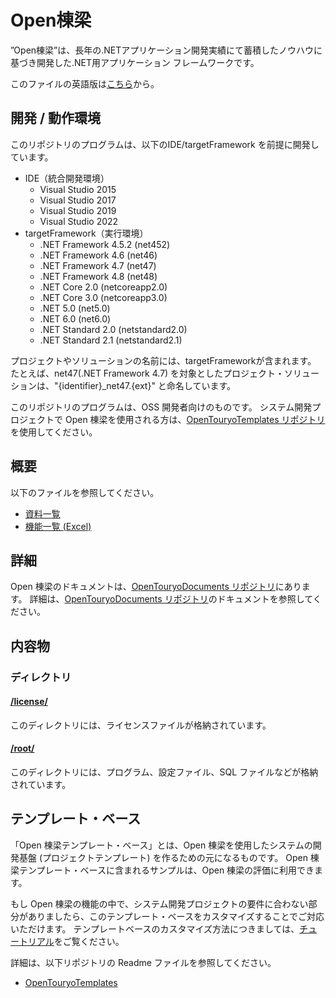 # Open棟梁
”Open棟梁”は、長年の.NETアプリケーション開発実績にて蓄積したノウハウに基づき開発した.NET用アプリケーション フレームワークです。

このファイルの英語版は[こちら](README.md)から。

## 開発 / 動作環境
このリポジトリのプログラムは、以下のIDE/targetFramework を前提に開発しています。

- IDE（統合開発環境）
  - Visual Studio 2015
  - Visual Studio 2017
  - Visual Studio 2019
  - Visual Studio 2022
- targetFramework（実行環境）
  - .NET Framework 4.5.2 (net452)
  - .NET Framework 4.6 (net46)
  - .NET Framework 4.7 (net47)
  - .NET Framework 4.8 (net48)
  - .NET Core 2.0 (netcoreapp2.0)
  - .NET Core 3.0 (netcoreapp3.0)
  - .NET 5.0 (net5.0)
  - .NET 6.0 (net6.0)
  - .NET Standard 2.0 (netstandard2.0)
  - .NET Standard 2.1 (netstandard2.1)
  

プロジェクトやソリューションの名前には、targetFrameworkが含まれます。
たとえば、net47(.NET Framework 4.7) を対象としたプロジェクト・ソリューションは、"{identifier}_net47.{ext}" と命名しています。

このリポジトリのプログラムは、OSS 開発者向けのものです。
システム開発プロジェクトで Open 棟梁を使用される方は、[OpenTouryoTemplates リポジトリ](https://github.com/OpenTouryoProject/OpenTouryoTemplates)を使用してください。

## 概要
以下のファイルを参照してください。
 - [資料一覧](https://github.com/OpenTouryoProject/OpenTouryoDocuments/blob/master/documents/0_Introduction/ja-JP)
 - [機能一覧 (Excel)](https://github.com/OpenTouryoProject/OpenTouryoDocuments/blob/master/documents/0_Introduction/ja-JP/Functional_list.xlsx)

## 詳細
Open 棟梁のドキュメントは、[OpenTouryoDocuments リポジトリ](https://github.com/OpenTouryoProject/OpenTouryoDocuments)にあります。
詳細は、[OpenTouryoDocuments リポジトリ](https://github.com/OpenTouryoProject/OpenTouryoDocuments)のドキュメントを参照してください。

## 内容物

### ディレクトリ

#### [/license/](https://github.com/OpenTouryoProject/OpenTouryo/tree/master/license)
このディレクトリには、ライセンスファイルが格納されています。

#### [/root/](https://github.com/OpenTouryoProject/OpenTouryo/tree/master/root)
このディレクトリには、プログラム、設定ファイル、SQL ファイルなどが格納されています。

## テンプレート・ベース
「Open 棟梁テンプレート・ベース」とは、Open 棟梁を使用したシステムの開発基盤 (プロジェクトテンプレート) を作るための元になるものです。
Open 棟梁テンプレート・ベースに含まれるサンプルは、Open 棟梁の評価に利用できます。

もし Open 棟梁の機能の中で、システム開発プロジェクトの要件に合わない部分がありましたら、このテンプレート・ベースをカスタマイズすることでご対応いただけます。
テンプレートベースのカスタマイズ方法につきましては、[チュートリアル](https://github.com/OpenTouryoProject/OpenTouryo/wiki/Home.ja)をご覧ください。

詳細は、以下リポジトリの Readme ファイルを参照してください。
 - [OpenTouryoTemplates](https://github.com/OpenTouryoProject/OpenTouryoTemplates)
